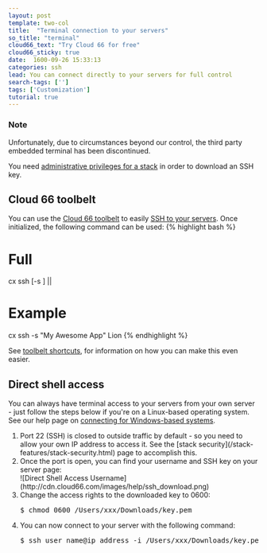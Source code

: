 ```yaml
---
layout: post
template: two-col
title:  "Terminal connection to your servers"
so_title: "terminal"
cloud66_text: "Try Cloud 66 for free"
cloud66_sticky: true
date:  1600-09-26 15:33:13
categories: ssh
lead: You can connect directly to your servers for full control
search-tags: ['']
tags: ['Customization']
tutorial: true
---
```


<div class="notice">
    <h3>Note</h3>
	<p>Unfortunately, due to circumstances beyond our control, the third party embedded terminal has been discontinued.</p>
	<p>You need <a href="/your-account/team-accounts.html">administrative privileges for a stack</a> in order to download an SSH key.</p>
</div>

## Cloud 66 toolbelt
You can use the [Cloud 66 toolbelt](/cloud-66-toolbelt/introduction.html) to easily [SSH to your servers](/cloud-66-toolbelt/ssh.html). Once initialized, the following command can be used:
{% highlight bash %}
# Full
cx ssh [-s <stack>] <server name>|<server ip>|<server role>
# Example
cx ssh -s "My Awesome App" Lion
{% endhighlight %}

See [toolbelt shortcuts](/cloud-66-toolbelt/shortcuts.html), for information on how you can make this even easier.

## Direct shell access
You can always have terminal access to your servers from your own server - just follow the steps below if you're on a Linux-based operating system. See our help page on [connecting for Windows-based systems](/how-to/shell-from-windows.html).
<ol>
<li>Port 22 (SSH) is closed to outside traffic by default - so you need to allow your own IP address to access it. See the [stack security](/stack-features/stack-security.html) page to accomplish this.</li>
<li>Once the port is open, you can find your username and SSH key on your server page:</li> ![Direct Shell Access Username](http://cdn.cloud66.com/images/help/ssh_download.png)
<li>Change the access rights to the downloaded key to 0600:</li>
<pre class="terminal">
$ chmod 0600 /Users/xxx/Downloads/key.pem
</pre>

<li>You can now connect to your server with the following command:</li>
<pre class="terminal">
$ ssh user&#95;name@ip&#95;address -i /Users/xxx/Downloads/key.pem
</pre>